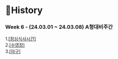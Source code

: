 # 📜History

### Week 6 - (24.03.01 ~ 24.03.08) A형대비주간
1.[[점심식사시간]](https://github.com/SunYerim/ssafyAlgorithmStudy/tree/baejun/baejun/BaejunRepo/src/week6/SWEA1952)
<br>
2.[[수영장]](https://github.com/SunYerim/ssafyAlgorithmStudy/tree/baejun/baejun/BaejunRepo/src/week6/SWEA2383)
<br>
3.[[야구]](https://github.com/SunYerim/ssafyAlgorithmStudy/tree/baejun/baejun/BaejunRepo/src/week5/SWEA2115)